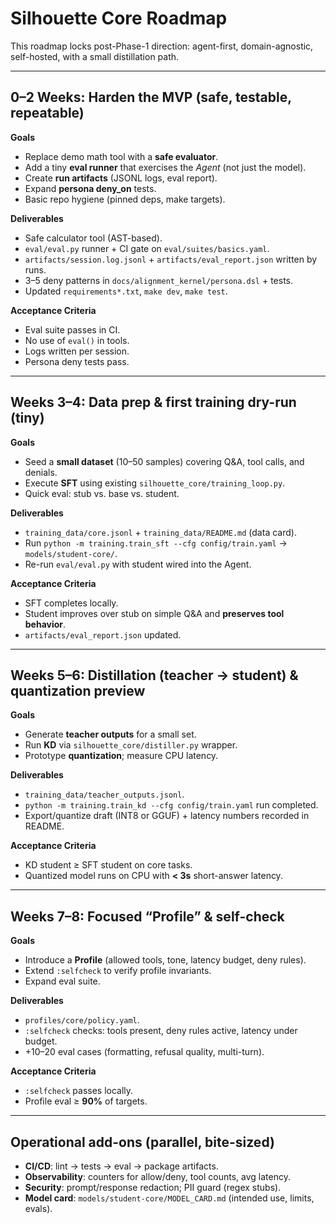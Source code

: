 # Silhouette Core Roadmap

This roadmap locks post-Phase-1 direction: agent-first, domain-agnostic, self-hosted, with a small distillation path.

---

## 0–2 Weeks: Harden the MVP (safe, testable, repeatable)

**Goals**
- Replace demo math tool with a **safe evaluator**.
- Add a tiny **eval runner** that exercises the *Agent* (not just the model).
- Create **run artifacts** (JSONL logs, eval report).
- Expand **persona deny_on** tests.
- Basic repo hygiene (pinned deps, make targets).

**Deliverables**
- Safe calculator tool (AST-based).
- `eval/eval.py` runner + CI gate on `eval/suites/basics.yaml`.
- `artifacts/session.log.jsonl` + `artifacts/eval_report.json` written by runs.
- 3–5 deny patterns in `docs/alignment_kernel/persona.dsl` + tests.
- Updated `requirements*.txt`, `make dev`, `make test`.

**Acceptance Criteria**
- Eval suite passes in CI.
- No use of `eval()` in tools.
- Logs written per session.
- Persona deny tests pass.

---

## Weeks 3–4: Data prep & first training dry-run (tiny)

**Goals**
- Seed a **small dataset** (10–50 samples) covering Q&A, tool calls, and denials.
- Execute **SFT** using existing `silhouette_core/training_loop.py`.
- Quick eval: stub vs. base vs. student.

**Deliverables**
- `training_data/core.jsonl` + `training_data/README.md` (data card).
- Run `python -m training.train_sft --cfg config/train.yaml` → `models/student-core/`.
- Re-run `eval/eval.py` with student wired into the Agent.

**Acceptance Criteria**
- SFT completes locally.
- Student improves over stub on simple Q&A and **preserves tool behavior**.
- `artifacts/eval_report.json` updated.

---

## Weeks 5–6: Distillation (teacher → student) & quantization preview

**Goals**
- Generate **teacher outputs** for a small set.
- Run **KD** via `silhouette_core/distiller.py` wrapper.
- Prototype **quantization**; measure CPU latency.

**Deliverables**
- `training_data/teacher_outputs.jsonl`.
- `python -m training.train_kd --cfg config/train.yaml` run completed.
- Export/quantize draft (INT8 or GGUF) + latency numbers recorded in README.

**Acceptance Criteria**
- KD student ≥ SFT student on core tasks.
- Quantized model runs on CPU with **< 3s** short-answer latency.

---

## Weeks 7–8: Focused “Profile” & self-check

**Goals**
- Introduce a **Profile** (allowed tools, tone, latency budget, deny rules).
- Extend `:selfcheck` to verify profile invariants.
- Expand eval suite.

**Deliverables**
- `profiles/core/policy.yaml`.
- `:selfcheck` checks: tools present, deny rules active, latency under budget.
- +10–20 eval cases (formatting, refusal quality, multi-turn).

**Acceptance Criteria**
- `:selfcheck` passes locally.
- Profile eval ≥ **90%** of targets.

---

## Operational add-ons (parallel, bite-sized)
- **CI/CD**: lint → tests → eval → package artifacts.
- **Observability**: counters for allow/deny, tool counts, avg latency.
- **Security**: prompt/response redaction; PII guard (regex stubs).
- **Model card**: `models/student-core/MODEL_CARD.md` (intended use, limits, evals).


